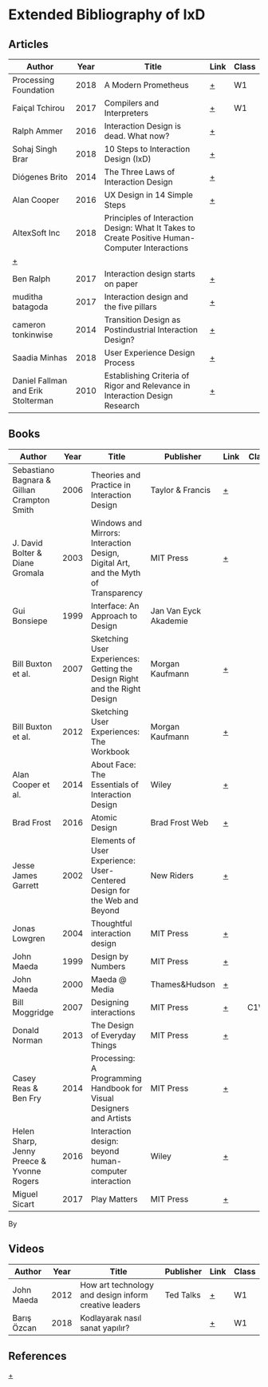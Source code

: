 # Extended Bibliography of IxD

## Articles
| Author | Year | Title | Link | Class |
|--------|------|-------|------|-------|
| Processing Foundation | 2018 | A Modern Prometheus | [+](https://medium.com/processing-foundation/a-modern-prometheus-59aed94abe85) | W1 |
| Faiçal Tchirou | 2017 | Compilers and Interpreters | [+](https://hackernoon.com/compilers-and-interpreters-3e354a2e41cf) | W1 |
| Ralph Ammer | 2016 | Interaction Design is dead. What now?  | [+](https://blog.prototypr.io/interaction-design-is-dead-what-now-db09d77cadae) |  |
| Sohaj Singh Brar | 2018 | 10 Steps to Interaction Design (IxD) | [+](https://uxdesign.cc/10-steps-to-interaction-design-ixd-6abe778cb8b8) |  |
| Diógenes Brito | 2014 | The Three Laws of Interaction Design | [+](https://uxdesign.cc/the-three-laws-of-interaction-design-11912c4bf5dc) |  |
| Alan Cooper | 2016 | UX Design in 14 Simple Steps | [+](https://medium.theuxblog.com/ux-design-in-14-simple-steps-b8a0f2780769) |  |
| AltexSoft Inc | 2018 | Principles of Interaction Design: What It Takes to Create Positive Human-Computer Interactions
 | [+](https://uxplanet.org/principles-of-interaction-design-what-it-takes-to-create-positive-human-computer-interactions-1a5af16b51c3) |  |
| Ben Ralph | 2017 | Interaction design starts on paper | [+](https://medium.com/beakerandflint/interaction-design-starts-on-paper-a2baa91acc45) |  |
| muditha batagoda | 2017 | Interaction design and the five pillars | [+](https://uxplanet.org/interaction-design-and-the-five-pillars-ad319bd82f1) |  |
| cameron tonkinwise | 2014 | Transition Design as Postindustrial Interaction Design? | [+](https://medium.com/@camerontw/transition-design-as-postindustrial-interaction-design-6c8668055e8d) |  |
| Saadia Minhas | 2018 | User Experience Design Process | [+](https://uxplanet.org/user-experience-design-process-d91df1a45916) |  |
| Daniel Fallman and Erik Stolterman | 2010 | Establishing Criteria of Rigor and Relevance in Interaction Design Research | [+](https://ewic.bcs.org/content/ConWebDoc/36491) |  |




## Books
| Author | Year | Title | Publisher | Link | Class |
|--------|------|-------|-----------|------|-------|
| Sebastiano Bagnara & Gillıan Crampton Smith | 2006 | Theories and Practice in Interaction Design | Taylor & Francis | [+](https://www.tandfonline.com/doi/abs/10.1080/00140130701680213?journalCode=terg20)|  |
| J. David Bolter & Diane Gromala | 2003 | Windows and Mirrors: Interaction Design, Digital Art, and the Myth of Transparency | MIT Press | [+](https://mitpress.mit.edu/books/windows-and-mirrors)|  |
| Gui Bonsiepe | 1999 | Interface: An Approach to Design | Jan Van Eyck Akademie | | |
| Bill Buxton et al. | 2007 | Sketching User Experiences: Getting the Design Right and the Right Design | Morgan Kaufmann | [+](https://www.elsevier.com/books/sketching-user-experiences-getting-the-design-right-and-the-right-design/buxton/978-0-12-374037-3)|  |
| Bill Buxton et al. | 2012 | Sketching User Experiences: The Workbook | Morgan Kaufmann | [+](https://sketchbook.cpsc.ucalgary.ca)|  |
| Alan Cooper et al.  | 2014 | About Face: The Essentials of Interaction Design | Wiley | [+](https://www.wiley.com/en-us/About+Face%3A+The+Essentials+of+Interaction+Design%2C+4th+Edition-p-9781118766576)|  |
| Brad Frost | 2016 | Atomic Design | Brad Frost Web | [+](http://bradfrost.com/blog/post/atomic-web-design/)|  |
| Jesse James Garrett | 2002 | Elements of User Experience: User-Centered Design for the Web and Beyond | New Riders | [+](http://www.jjg.net/elements/) |
| Jonas Lowgren | 2004 | Thoughtful interaction design | MIT Press | [+](https://mitpress.mit.edu/books/thoughtful-interaction-design) |
| John Maeda | 1999 | Design by Numbers | MIT Press | [+](https://mitpress.mit.edu/books/design-numbers)| |
| John Maeda | 2000 | Maeda @ Media | Thames&Hudson | [+](https://thamesandhudson.com/maeda-at-media-9780500282359)| |
| Bill Moggridge | 2007 | Designing interactions | MIT Press | [+](http://www.designinginteractions.com)| C1W1 |
| Donald Norman | 2013 | The Design of Everyday Things | MIT Press | [+](https://www.jnd.org/books/design-of-everyday-things-revised.html)|  |
| Casey Reas & Ben Fry | 2014 | Processing: A Programming Handbook for Visual Designers and Artists | MIT Press | [+](https://processing.org/handbook/)|  |
| Helen Sharp, Jenny Preece & Yvonne Rogers | 2016 | Interaction design: beyond human-computer interaction | Wiley | [+](http://www.id-book.com)|  |
| Miguel Sicart | 2017 | Play Matters | MIT Press | [+](https://mitpress.mit.edu/books/play-matters)|  |

By 

## Videos
| Author | Year | Title | Publisher | Link | Class |
|--------|------|-------|-----------|------|-------|
| John Maeda | 2012 | How art technology and design inform creative leaders | Ted Talks | [+](https://www.ted.com/talks/john_maeda_how_art_technology_and_design_inform_creative_leaders?language=en) | W1 |
| Barış Özcan | 2018 | Kodlayarak nasıl sanat yapılır? | | [+](https://www.youtube.com/watch?v=WzNA02gjcPE) | W1 |

## References
[+](https://medium.com/mockplus/the-best-ui-ux-design-books-resources-for-designers-b1a68efb66dd)
